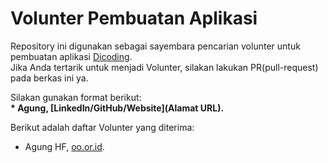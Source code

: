 # Volunter Pembuatan Aplikasi
Repository ini digunakan sebagai sayembara pencarian volunter untuk pembuatan aplikasi [Dicoding](www.dicoding.com).<br>
Jika Anda tertarik untuk menjadi Volunter, silakan lakukan PR(pull-request) pada berkas ini ya.<br>

Silakan gunakan format berikut:<br>
**\* Agung, [LinkedIn/GitHub/Website](Alamat URL).**  

Berikut adalah daftar Volunter yang diterima:
* Agung HF, [oo.or.id](https://oo.or.id).
